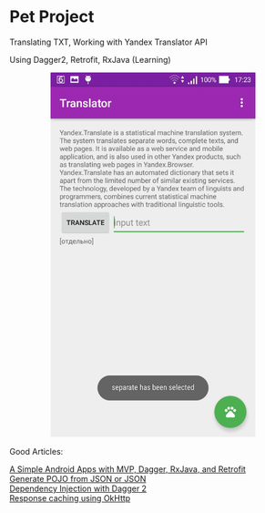 # Pet Project

Translating TXT, Working with Yandex Translator API

Using Dagger2, Retrofit, RxJava (Learning)

<p align="center">
  <img src="assets/main_screen.jpg" width="360" height="640"/>
</p>

Good Articles:

<a href="https://medium.com/@nurrohman/a-simple-android-apps-with-mvp-dagger-rxjava-and-retrofit-4edb214a66d7#.ijmnkqzgn">A Simple Android Apps with MVP, Dagger, RxJava, and Retrofit</a><br/>
<a href="http://www.jsonschema2pojo.org/">Generate POJO from JSON or JSON</a><br/>
<a href="https://github.com/codepath/android_guides/wiki/Dependency-Injection-with-Dagger-2">Dependency Injection with Dagger 2</a><br/>
<a href="https://krtkush.github.io/2016/06/01/caching-using-okhttp-part-1.html">Response caching using OkHttp</a>
